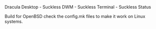 Dracula Desktop
    - Suckless DWM
    - Suckless Terminal
    - Suckless Status

Build for OpenBSD check the config.mk files to make it work on Linux systems.